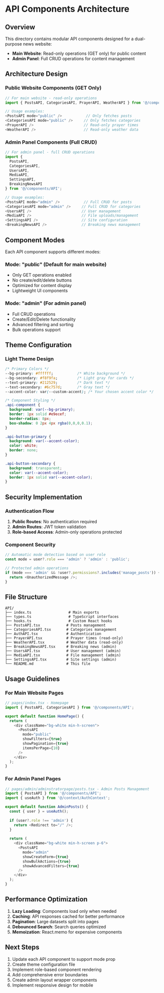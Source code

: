 # API Components Architecture

## Overview
This directory contains modular API components designed for a dual-purpose news website:
- **Main Website**: Read-only operations (GET only) for public content
- **Admin Panel**: Full CRUD operations for content management

## Architecture Design

### Public Website Components (GET Only)
```typescript
// For main website - read-only operations
import { PostsAPI, CategoriesAPI, PrayerAPI, WeatherAPI } from '@/components/API';

// Usage examples:
<PostsAPI mode="public" />           // Only fetches posts
<CategoriesAPI mode="public" />     // Only fetches categories
<PrayerAPI />                       // Read-only prayer times
<WeatherAPI />                      // Read-only weather data
```

### Admin Panel Components (Full CRUD)
```typescript
// For admin panel - full CRUD operations
import { 
  PostsAPI, 
  CategoriesAPI, 
  UsersAPI, 
  MediaAPI, 
  SettingsAPI,
  BreakingNewsAPI 
} from '@/components/API';

// Usage examples:
<PostsAPI mode="admin" />           // Full CRUD for posts
<CategoriesAPI mode="admin" />     // Full CRUD for categories
<UsersAPI />                       // User management
<MediaAPI />                       // File uploads/management
<SettingsAPI />                    // Site configuration
<BreakingNewsAPI />                // Breaking news management
```

## Component Modes

Each API component supports different modes:

### Mode: "public" (Default for main website)
- Only GET operations enabled
- No create/edit/delete buttons
- Optimized for content display
- Lightweight UI components

### Mode: "admin" (For admin panel)
- Full CRUD operations
- Create/Edit/Delete functionality
- Advanced filtering and sorting
- Bulk operations support

## Theme Configuration

### Light Theme Design
```css
/* Primary Colors */
--bg-primary: #ffffff;           /* White background */
--bg-secondary: #f8f9fa;         /* Light gray for cards */
--text-primary: #212529;         /* Dark text */
--text-secondary: #6c757d;       /* Gray text */
--accent-color: var(--custom-accent); /* Your chosen accent color */

/* Component Styling */
.api-component {
  background: var(--bg-primary);
  border: 1px solid #e9ecef;
  border-radius: 8px;
  box-shadow: 0 2px 4px rgba(0,0,0,0.1);
}

.api-button-primary {
  background: var(--accent-color);
  color: white;
  border: none;
}

.api-button-secondary {
  background: transparent;
  color: var(--accent-color);
  border: 1px solid var(--accent-color);
}
```

## Security Implementation

### Authentication Flow
1. **Public Routes**: No authentication required
2. **Admin Routes**: JWT token validation
3. **Role-based Access**: Admin-only operations protected

### Component Security
```typescript
// Automatic mode detection based on user role
const mode = user?.role === 'admin' ? 'admin' : 'public';

// Protected admin operations
if (mode === 'admin' && !user?.permissions?.includes('manage_posts')) {
  return <UnauthorizedMessage />;
}
```

## File Structure
```
API/
├── index.ts                 # Main exports
├── types.ts                 # TypeScript interfaces
├── hooks.ts                 # Custom React hooks
├── PostsAPI.tsx            # Posts management
├── CategoriesAPI.tsx       # Categories management
├── AuthAPI.tsx             # Authentication
├── PrayerAPI.tsx           # Prayer times (read-only)
├── WeatherAPI.tsx          # Weather data (read-only)
├── BreakingNewsAPI.tsx     # Breaking news (admin)
├── UsersAPI.tsx            # User management (admin)
├── MediaAPI.tsx            # File management (admin)
├── SettingsAPI.tsx         # Site settings (admin)
└── README.md               # This file
```

## Usage Guidelines

### For Main Website Pages
```typescript
// pages/index.tsx - Homepage
import { PostsAPI, CategoriesAPI } from '@/components/API';

export default function HomePage() {
  return (
    <div className="bg-white min-h-screen">
      <PostsAPI 
        mode="public"
        showFilters={true}
        showPagination={true}
        itemsPerPage={10}
      />
    </div>
  );
}
```

### For Admin Panel Pages
```typescript
// pages/admin/adminstratorpage/posts.tsx - Admin Posts Management
import { PostsAPI } from '@/components/API';
import { useAuth } from '@/context/AuthContext';

export default function AdminPosts() {
  const { user } = useAuth();
  
  if (user?.role !== 'admin') {
    return <Redirect to="/" />;
  }
  
  return (
    <div className="bg-white min-h-screen p-6">
      <PostsAPI 
        mode="admin"
        showCreateForm={true}
        showBulkActions={true}
        showAdvancedFilters={true}
      />
    </div>
  );
}
```

## Performance Optimization

1. **Lazy Loading**: Components load only when needed
2. **Caching**: API responses cached for better performance
3. **Pagination**: Large datasets split into pages
4. **Debounced Search**: Search queries optimized
5. **Memoization**: React.memo for expensive components

## Next Steps

1. Update each API component to support mode prop
2. Create theme configuration file
3. Implement role-based component rendering
4. Add comprehensive error boundaries
5. Create admin layout wrapper components
6. Implement responsive design for mobile